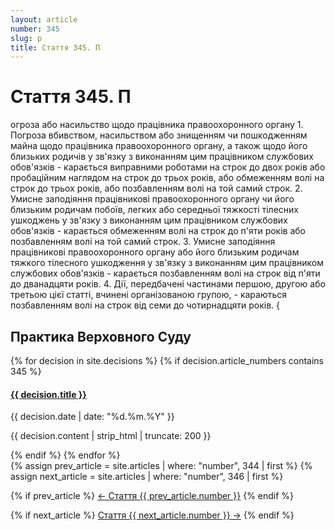 ```yaml
---
layout: article
number: 345
slug: p
title: Стаття 345. П
---
```


# Стаття 345. П

огроза або насильство щодо працівника правоохоронного органу 1. Погроза вбивством, насильством або знищенням чи пошкодженням майна щодо працівника правоохоронного органу, а також щодо його близьких родичів у зв'язку з виконанням цим працівником службових обов'язків - карається виправними роботами на строк до двох років або пробаційним наглядом на строк до трьох років, або обмеженням волі на строк до трьох років, або позбавленням волі на той самий строк. 2. Умисне заподіяння працівникові правоохоронного органу чи його близьким родичам побоїв, легких або середньої тяжкості тілесних ушкоджень у зв'язку з виконанням цим працівником службових обов'язків - карається обмеженням волі на строк до п'яти років або позбавленням волі на той самий строк. 3. Умисне заподіяння працівникові правоохоронного органу або його близьким родичам тяжкого тілесного ушкодження у зв'язку з виконанням цим працівником службових обов'язків - карається позбавленням волі на строк від п'яти до дванадцяти років. 4. Дії, передбачені частинами першою, другою або третьою цієї статті, вчинені організованою групою, - караються позбавленням волі на строк від семи до чотирнадцяти років. {

## Практика Верховного Суду

<div class="decisions-container">
{% for decision in site.decisions %}
  {% if decision.article_numbers contains 345 %}
    <div class="decision-item">
      <h4><a href="{{ decision.url }}">{{ decision.title }}</a></h4>
      <p class="decision-date">{{ decision.date | date: "%d.%m.%Y" }}</p>
      <p class="decision-excerpt">{{ decision.content | strip_html | truncate: 200 }}</p>
    </div>
  {% endif %}
{% endfor %}
</div>

<div class="article-navigation">
  {% assign prev_article = site.articles | where: "number", 344 | first %}
  {% assign next_article = site.articles | where: "number", 346 | first %}
  
  {% if prev_article %}
    <a href="{{ prev_article.url }}" class="prev-article">← Стаття {{ prev_article.number }}</a>
  {% endif %}
  
  {% if next_article %}
    <a href="{{ next_article.url }}" class="next-article">Стаття {{ next_article.number }} →</a>
  {% endif %}
</div>
